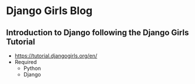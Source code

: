# Django Girls Blog

## Introduction to Django following the Django Girls Tutorial
  - https://tutorial.djangogirls.org/en/
  - Required
    - Python
    - Django

